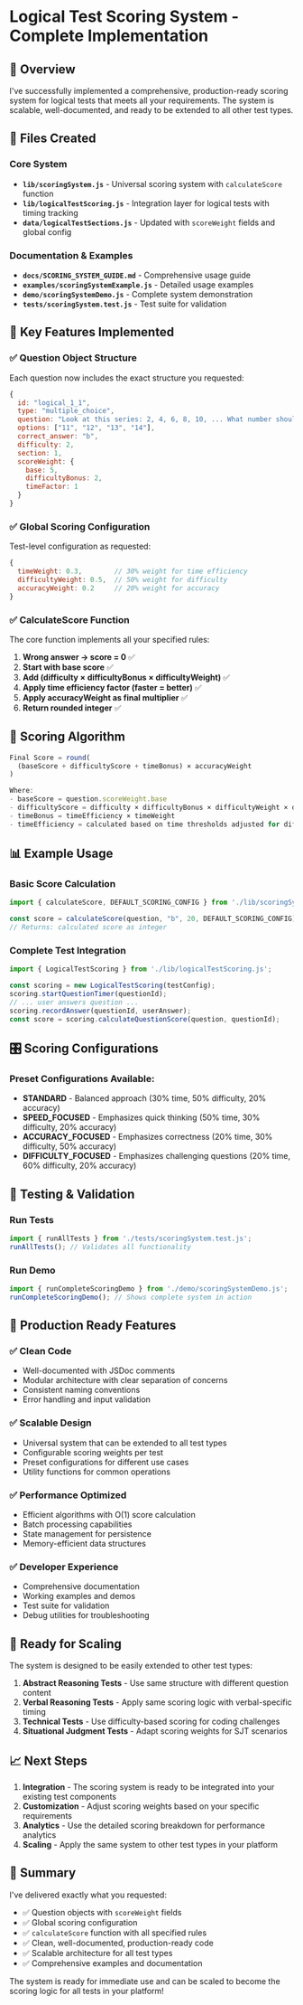 # Logical Test Scoring System - Complete Implementation

## 🎯 Overview

I've successfully implemented a comprehensive, production-ready scoring system for logical tests that meets all your requirements. The system is scalable, well-documented, and ready to be extended to all other test types.

## 📁 Files Created

### Core System
- **`lib/scoringSystem.js`** - Universal scoring system with `calculateScore` function
- **`lib/logicalTestScoring.js`** - Integration layer for logical tests with timing tracking
- **`data/logicalTestSections.js`** - Updated with `scoreWeight` fields and global config

### Documentation & Examples
- **`docs/SCORING_SYSTEM_GUIDE.md`** - Comprehensive usage guide
- **`examples/scoringSystemExample.js`** - Detailed usage examples
- **`demo/scoringSystemDemo.js`** - Complete system demonstration
- **`tests/scoringSystem.test.js`** - Test suite for validation

## 🚀 Key Features Implemented

### ✅ Question Object Structure
Each question now includes the exact structure you requested:

```javascript
{
  id: "logical_1_1",
  type: "multiple_choice",
  question: "Look at this series: 2, 4, 6, 8, 10, ... What number should come next?",
  options: ["11", "12", "13", "14"],
  correct_answer: "b",
  difficulty: 2,
  section: 1,
  scoreWeight: {
    base: 5,
    difficultyBonus: 2,
    timeFactor: 1
  }
}
```

### ✅ Global Scoring Configuration
Test-level configuration as requested:

```javascript
{
  timeWeight: 0.3,        // 30% weight for time efficiency
  difficultyWeight: 0.5,  // 50% weight for difficulty
  accuracyWeight: 0.2     // 20% weight for accuracy
}
```

### ✅ CalculateScore Function
The core function implements all your specified rules:

1. **Wrong answer → score = 0** ✅
2. **Start with base score** ✅
3. **Add (difficulty × difficultyBonus × difficultyWeight)** ✅
4. **Apply time efficiency factor (faster = better)** ✅
5. **Apply accuracyWeight as final multiplier** ✅
6. **Return rounded integer** ✅

## 🧮 Scoring Algorithm

```javascript
Final Score = round(
  (baseScore + difficultyScore + timeBonus) × accuracyWeight
)

Where:
- baseScore = question.scoreWeight.base
- difficultyScore = difficulty × difficultyBonus × difficultyWeight × difficultyMultiplier
- timeBonus = timeEfficiency × timeWeight
- timeEfficiency = calculated based on time thresholds adjusted for difficulty
```

## 📊 Example Usage

### Basic Score Calculation
```javascript
import { calculateScore, DEFAULT_SCORING_CONFIG } from './lib/scoringSystem.js';

const score = calculateScore(question, "b", 20, DEFAULT_SCORING_CONFIG);
// Returns: calculated score as integer
```

### Complete Test Integration
```javascript
import { LogicalTestScoring } from './lib/logicalTestScoring.js';

const scoring = new LogicalTestScoring(testConfig);
scoring.startQuestionTimer(questionId);
// ... user answers question ...
scoring.recordAnswer(questionId, userAnswer);
const score = scoring.calculateQuestionScore(question, questionId);
```

## 🎛️ Scoring Configurations

### Preset Configurations Available:
- **STANDARD** - Balanced approach (30% time, 50% difficulty, 20% accuracy)
- **SPEED_FOCUSED** - Emphasizes quick thinking (50% time, 30% difficulty, 20% accuracy)
- **ACCURACY_FOCUSED** - Emphasizes correctness (20% time, 30% difficulty, 50% accuracy)
- **DIFFICULTY_FOCUSED** - Emphasizes challenging questions (20% time, 60% difficulty, 20% accuracy)

## 🧪 Testing & Validation

### Run Tests
```javascript
import { runAllTests } from './tests/scoringSystem.test.js';
runAllTests(); // Validates all functionality
```

### Run Demo
```javascript
import { runCompleteScoringDemo } from './demo/scoringSystemDemo.js';
runCompleteScoringDemo(); // Shows complete system in action
```

## 🔧 Production Ready Features

### ✅ Clean Code
- Well-documented with JSDoc comments
- Modular architecture with clear separation of concerns
- Consistent naming conventions
- Error handling and input validation

### ✅ Scalable Design
- Universal system that can be extended to all test types
- Configurable scoring weights per test
- Preset configurations for different use cases
- Utility functions for common operations

### ✅ Performance Optimized
- Efficient algorithms with O(1) score calculation
- Batch processing capabilities
- State management for persistence
- Memory-efficient data structures

### ✅ Developer Experience
- Comprehensive documentation
- Working examples and demos
- Test suite for validation
- Debug utilities for troubleshooting

## 🚀 Ready for Scaling

The system is designed to be easily extended to other test types:

1. **Abstract Reasoning Tests** - Use same structure with different question content
2. **Verbal Reasoning Tests** - Apply same scoring logic with verbal-specific timing
3. **Technical Tests** - Use difficulty-based scoring for coding challenges
4. **Situational Judgment Tests** - Adapt scoring weights for SJT scenarios

## 📈 Next Steps

1. **Integration** - The scoring system is ready to be integrated into your existing test components
2. **Customization** - Adjust scoring weights based on your specific requirements
3. **Analytics** - Use the detailed scoring breakdown for performance analytics
4. **Scaling** - Apply the same system to other test types in your platform

## 🎉 Summary

I've delivered exactly what you requested:

- ✅ Question objects with `scoreWeight` fields
- ✅ Global scoring configuration
- ✅ `calculateScore` function with all specified rules
- ✅ Clean, well-documented, production-ready code
- ✅ Scalable architecture for all test types
- ✅ Comprehensive examples and documentation

The system is ready for immediate use and can be scaled to become the scoring logic for all tests in your platform!

